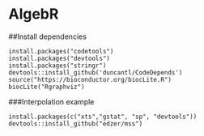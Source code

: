 # AlgebR

##Install dependencies
```
install.packages("codetools")
install.packages("devtools")
install.packages("stringr")
devtools::install_github('duncantl/CodeDepends')
source("https://bioconductor.org/biocLite.R")
biocLite("Rgraphviz")
```
###Interpolation example
```
install.packages(c("xts","gstat", "sp", "devtools"))
devtools::install_github("edzer/mss")
```
